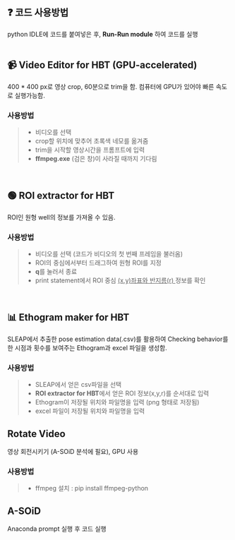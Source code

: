 ## ❓ 코드 사용방법
python IDLE에 코드를 붙여넣은 후, **Run-Run module** 하여 코드를 실행
<br/><br/>
## 📹 Video Editor for HBT (GPU-accelerated)
400 * 400 px로 영상 crop, 60분으로 trim을 함. 컴퓨터에 GPU가 있어야 빠른 속도로 실행가능함.
 ### 사용방법
> - 비디오를 선택
> - crop할 위치에 맞추어 초록색 네모를 옮겨줌
> - trim을 시작할 영상시간을 프롬프트에 입력
> - **ffmpeg.exe** (검은 창)이 사라질 때까지 기다림  

<br/>

## 🟢 ROI extractor for HBT
ROI인 원형 well의 정보를 가져올 수 있음.
### 사용방법
>- 비디오를 선택 (코드가 비디오의 첫 번째 프레임을 불러옴)
>- ROI의 중심에서부터 드래그하여 원형 ROI를 지정
>- **q**를 눌러서 종료
>- print statement에서 ROI 중심 <ins> (x,y)좌표와 반지름(r) </ins> 정보를 확인  

<br/>

## 📊 Ethogram maker for HBT
SLEAP에서 추출한 pose estimation data(.csv)를 활용하여 Checking behavior를 한 시점과 횟수를 보여주는 Ethogram과 excel 파일을 생성함.
### 사용방법
>- SLEAP에서 얻은 csv파일을 선택
>- **ROI extractor for HBT**에서 얻은 ROI 정보(x,y,r)를 순서대로 입력
>- Ethogram이 저장될 위치와 파일명을 입력 (png 형태로 저장됨)
>- excel 파일이 저장될 위치와 파일명을 입력


## Rotate Video
영상 회전시키기 (A-SOiD 분석에 필요), GPU 사용
### 사용방법
>- ffmpeg 설치 : pip install ffmpeg-python

## A-SOiD
Anaconda prompt 실행 후 코드 실행
